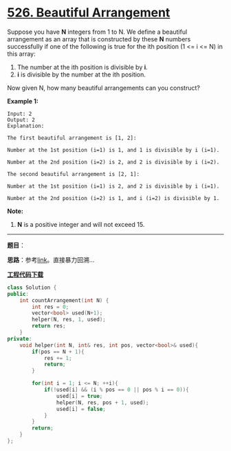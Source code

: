 # [526. Beautiful Arrangement](https://leetcode.com/problems/beautiful-arrangement/)

Suppose you have **N** integers from 1 to N. We define a beautiful arrangement as an array that is constructed by these **N** numbers successfully if one of the following is true for the ith position (1 <= i <= N) in this array:

1. The number at the ith position is divisible by **i**.
2. **i** is divisible by the number at the ith position.

 Now given N, how many beautiful arrangements can you construct?

**Example 1:**

```
Input: 2
Output: 2
Explanation:

The first beautiful arrangement is [1, 2]:

Number at the 1st position (i=1) is 1, and 1 is divisible by i (i=1).

Number at the 2nd position (i=2) is 2, and 2 is divisible by i (i=2).

The second beautiful arrangement is [2, 1]:

Number at the 1st position (i=1) is 2, and 2 is divisible by i (i=1).

Number at the 2nd position (i=2) is 1, and i (i=2) is divisible by 1.
```

 **Note:**

1. **N** is a positive integer and will not exceed 15.

-----

**题目**：

**思路**：参考[link](https://leetcode.com/problems/beautiful-arrangement/discuss/99707/Java-Solution-Backtracking)。直接暴力回溯...

[**工程代码下载**](https://github.com/shenkh/leetcode)

```cpp
class Solution {
public:
    int countArrangement(int N) {
        int res = 0;
        vector<bool> used(N+1);
        helper(N, res, 1, used);
        return res;
    }
private:
    void helper(int N, int& res, int pos, vector<bool>& used){
        if(pos == N + 1){
            res += 1;
            return;
        }

        for(int i = 1; i <= N; ++i){
            if(!used[i] && (i % pos == 0 || pos % i == 0)){
                used[i] = true;
                helper(N, res, pos + 1, used);
                used[i] = false;
            }
        }
        return;
    }
};
```
